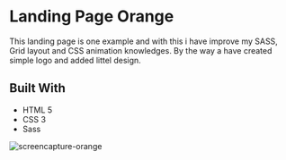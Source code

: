 # Landing Page Orange

This landing page is one example and with this i have improve my SASS, Grid layout and CSS animation knowledges. By the way a have created simple logo and added littel design.


## Built With

* HTML 5
* CSS 3
* Sass


![screencapture-orange](https://user-images.githubusercontent.com/6087113/46920758-33ed6a80-cff3-11e8-9a0d-6429e6840e44.png)
